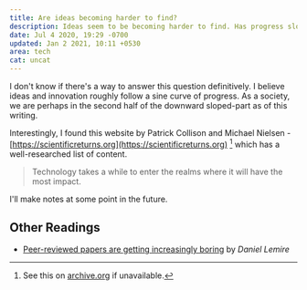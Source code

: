 ```yaml
---
title: Are ideas becoming harder to find?
description: Ideas seem to be becoming harder to find. Has progress slowed down?
date: Jul 4 2020, 19:29 -0700
updated: Jan 2 2021, 10:11 +0530
area: tech
cat: uncat
---
```


I don't know if there's a way to answer this question definitively.
I believe ideas and innovation roughly follow a sine curve of progress. As a
society, we are perhaps in the second half of the downward sloped-part as of this
writing.

Interestingly, I found this website by Patrick Collison and Michael Nielsen - [https://scientificreturns.org](https://scientificreturns.org) [^a] which has a well-researched list of content.

> Technology takes a while to enter the realms where it will have the most impact.

I'll make notes at some point in the future.

## Other Readings

- [Peer-reviewed papers are getting increasingly boring](https://lemire.me/blog/2021/01/01/peer-reviewed-papers-are-getting-increasingly-boring/) by _Daniel Lemire_

[^a]: See this on [archive.org](https://web.archive.org/web/20191228020011/https://scientificreturns.org/) if unavailable.
